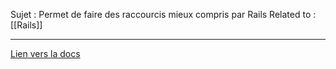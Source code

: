 Sujet : Permet de faire des raccourcis mieux compris par Rails
Related to : [[Rails]]

------

[Lien vers la docs](https://guides.rubyonrails.org/action_view_helpers.html)


